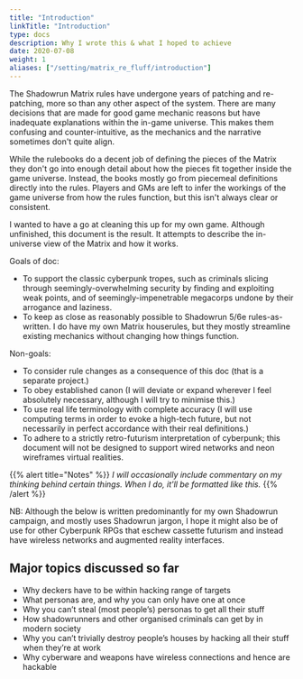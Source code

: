```yaml
---
title: "Introduction"
linkTitle: "Introduction"
type: docs
description: Why I wrote this & what I hoped to achieve
date: 2020-07-08
weight: 1
aliases: ["/setting/matrix_re_fluff/introduction"]
---
```


The Shadowrun Matrix rules have undergone years of patching and re-patching, more so than any other aspect of the system. There are many decisions that are made for good game mechanic reasons but have inadequate explanations within the in-game universe. This makes them confusing and counter-intuitive, as the mechanics and the narrative sometimes don't quite align.

While the rulebooks do a decent job of defining the pieces of the Matrix they don't go into enough detail about how the pieces fit together inside the game universe. Instead, the books mostly go from piecemeal definitions directly into the rules. Players and GMs are left to infer the workings of the game universe from how the rules function, but this isn't always clear or consistent.

I wanted to have a go at cleaning this up for my own game. Although unfinished, this document is the result. It attempts to describe the in-universe view of the Matrix and how it works.

Goals of doc:

* To support the classic cyberpunk tropes, such as criminals slicing through seemingly-overwhelming security by finding and exploiting weak points, and of seemingly-impenetrable megacorps undone by their arrogance and laziness.
* To keep as close as reasonably possible to Shadowrun 5/6e rules-as-written. I do have my own Matrix houserules, but they mostly streamline existing mechanics without changing how things function.

Non-goals: 

* To consider rule changes as a consequence of this doc (that is a separate project.)
* To obey established canon (I will deviate or expand wherever I feel absolutely necessary, although I will try to minimise this.)
* To use real life terminology with complete accuracy (I will use computing terms in order to evoke a high-tech future, but not necessarily in perfect accordance with their real definitions.)
* To adhere to a strictly retro-futurism interpretation of cyberpunk; this document will not be designed to support wired networks and neon wireframes virtual realities.

{{% alert title="Notes" %}}
*I will occasionally include commentary on my thinking behind certain things. When I do, it'll be formatted like this.*
{{% /alert %}}

NB: Although the below is written predominantly for my own Shadowrun campaign, and mostly uses Shadowrun jargon, I hope it might also be of use for other Cyberpunk RPGs that eschew cassette futurism and instead have wireless networks and augmented reality interfaces.

## Major topics discussed so far

*   Why deckers have to be within hacking range of targets
*   What personas are, and why you can only have one at once
*   Why you can’t steal (most people’s) personas to get all their stuff
*   How shadowrunners and other organised criminals can get by in modern society
*   Why you can’t trivially destroy people’s houses by hacking all their stuff when they’re at work
*   Why cyberware and weapons have wireless connections and hence are hackable

[^1]: This doesn’t mean I don’t understand the appeal of this. It’s just not what I want in my game, is all.


